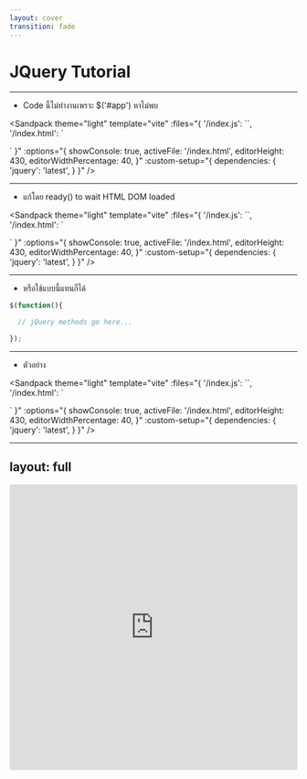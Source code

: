 ```yaml
---
layout: cover
transition: fade
---
```


# JQuery Tutorial

---

- Code นี้ไม่ทำงานเพราะ $('#app') หาไม่พบ

<Sandpack
theme="light" 
template="vite" 
:files="{
        '/index.js': ``,
        '/index.html': `
<!DOCTYPE html>
<html lang='en'>
<head>
	<meta http-equiv='Content-Type' content='text/html; charset=utf-8' />
	<meta name='description' content='' />
	<meta name='author' content='' />
	<meta name='viewport' content='user-scalable=no, initial-scale=1.0, maximum-scale=1.0, minimum-scale=1.0, width=device-width' />
	<title></title>
    <script src='https://code.jquery.com/jquery-3.7.1.min.js'></script>
    <script>
            console.log($('#app'))
            $('#app').text('After DOM Loaded')
    </script>
	</head>
<body>
<div id='app'>
</div>
</body>
</html>`
      }"
:options="{
    showConsole: true,
    activeFile: '/index.html',
     editorHeight: 430,
        editorWidthPercentage: 40,
      }"
      :custom-setup="{
        dependencies: {
          'jquery': 'latest',
        }
      }"
/>

---

- แก้โดย ready() to wait HTML DOM loaded

<Sandpack
theme="light" 
template="vite" 
:files="{
        '/index.js': ``,
        '/index.html': `
<!DOCTYPE html>
<html lang='en'>
<head>
	<meta http-equiv='Content-Type' content='text/html; charset=utf-8' />
	<meta name='description' content='' />
	<meta name='author' content='' />
	<meta name='viewport' content='user-scalable=no, initial-scale=1.0, maximum-scale=1.0, minimum-scale=1.0, width=device-width' />
	<title></title>
    <script src='https://code.jquery.com/jquery-3.7.1.min.js'></script>
    <script>
        $(document).ready(function(){
            $('#app').text('After DOM Loaded')
        })
    </script>
	</head>
<body>
<div id='app'>
</div>
</body>
</html>`
      }"
:options="{
    showConsole: true,
    activeFile: '/index.html',
     editorHeight: 430,
        editorWidthPercentage: 40,
      }"
      :custom-setup="{
        dependencies: {
          'jquery': 'latest',
        }
      }"
/>

---

- หรือใช้แบบนี้แทนก็ได้

```js 
$(function(){

  // jQuery methods go here...

});
```

---

- ตัวอย่าง

<Sandpack
theme="light" 
template="vite" 
:files="{
        '/index.js': ``,
        '/index.html': `
<!DOCTYPE html>
<html lang='en'>
<head>
	<meta http-equiv='Content-Type' content='text/html; charset=utf-8' />
	<meta name='description' content='' />
	<meta name='author' content='' />
	<meta name='viewport' content='user-scalable=no, initial-scale=1.0, maximum-scale=1.0, minimum-scale=1.0, width=device-width' />
	<title></title>
    <script src='https://code.jquery.com/jquery-3.7.1.min.js'></script>
    <script>
$(function(){
            $('#app').text('After DOM Loaded')
});
    </script>
	</head>
<body>
<div id='app'>
</div>
</body>
</html>`
      }"
:options="{
    showConsole: true,
    activeFile: '/index.html',
     editorHeight: 430,
        editorWidthPercentage: 40,
      }"
      :custom-setup="{
        dependencies: {
          'jquery': 'latest',
        }
      }"
/>

---
layout: full
---

   <iframe src="https://codesandbox.io/embed/86ry26?view=editor+%2B+preview&expanddevtools=1"
     style="width:100%; height: 500px; border:0; border-radius: 4px; overflow:hidden;"
     title="jquery"
     allow="accelerometer; ambient-light-sensor; camera; encrypted-media; geolocation; gyroscope; hid; microphone; midi; payment; usb; vr; xr-spatial-tracking"
     sandbox="allow-forms allow-modals allow-popups allow-presentation allow-same-origin allow-scripts"
   ></iframe>